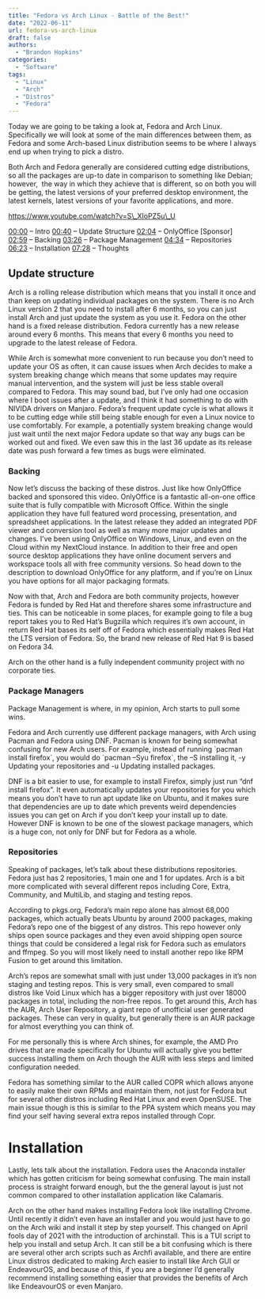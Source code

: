 ```yaml
---
title: "Fedora vs Arch Linux - Battle of the Best!"
date: "2022-06-11"
url: fedora-vs-arch-linux
draft: false
authors:
  - "Brandon Hopkins"
categories:
  - "Software"
tags:
  - "Linux"
  - "Arch"
  - "Distros"
  - "Fedora"
---
```


Today we are going to be taking a look at, Fedora and Arch Linux. Specifically we will look at some of the main differences between them, as Fedora and some Arch-based Linux distribution seems to be where I always end up when trying to pick a distro.

Both Arch and Fedora generally are considered cutting edge distributions, so all the packages are up-to date in comparison to something like Debian; however,  the way in which they achieve that is different, so on both you will be getting, the latest versions of your preferred desktop environment, the latest kernels, latest versions of your favorite applications, and more.

https://www.youtube.com/watch?v=S\_XIoPZ5u\_U

[00:00](https://www.youtube.com/watch?v=S_XIoPZ5u_U&t=0s&ref=techhut.tv) – Intro
[00:40](https://www.youtube.com/watch?v=S_XIoPZ5u_U&t=40s&ref=techhut.tv) – Update Structure
[02:04](https://www.youtube.com/watch?v=S_XIoPZ5u_U&t=124s&ref=techhut.tv) – OnlyOffice \[Sponsor\]
[02:59](https://www.youtube.com/watch?v=S_XIoPZ5u_U&t=179s&ref=techhut.tv) – Backing
[03:26](https://www.youtube.com/watch?v=S_XIoPZ5u_U&t=206s&ref=techhut.tv) – Package Management
[04:34](https://www.youtube.com/watch?v=S_XIoPZ5u_U&t=274s&ref=techhut.tv) – Repositories
[06:23](https://www.youtube.com/watch?v=S_XIoPZ5u_U&t=383s&ref=techhut.tv) – Installation
[07:28](https://www.youtube.com/watch?v=S_XIoPZ5u_U&t=448s&ref=techhut.tv) – Thoughts

## Update structure

Arch is a rolling release distribution which means that you install it once and than keep on updating individual packages on the system. There is no Arch Linux version 2 that you need to install after 6 months, so you can just install Arch and just update the system as you use it. Fedora on the other hand is a fixed release distribution. Fedora currently has a new release around every 6 months. This means that every 6 months you need to upgrade to the latest release of Fedora.

While Arch is somewhat more convenient to run because you don’t need to update your OS as often, it can cause issues when Arch decides to make a system breaking change which means that some updates may require manual intervention, and the system will just be less stable overall compared to Fedora. This may sound bad, but I’ve only had one occasion where I boot issues after a update, and I think it had something to do with NIVIDA drivers on Manjaro. Fedora’s frequent update cycle is what allows it to be cutting edge while still being stable enough for even a Linux novice to use comfortably. For example, a potentially system breaking change would just wait until the next major Fedora update so that way any bugs can be worked out and fixed. We even saw this in the last 36 update as its release date was push forward a few times as bugs were eliminated.

### **Backing**

Now let’s discuss the backing of these distros. Just like how OnlyOffice backed and sponsored this video. OnlyOffice is a fantastic all-on-one office suite that is fully compatible with Microsoft Office. Within the single application they have full featured word processing, presentation, and spreadsheet applications. In the latest release they added an integrated PDF viewer and conversion tool as well as many more major updates and changes. I’ve been using OnlyOffice on Windows, Linux, and even on the Cloud within my NextCloud instance. In addition to their free and open source desktop applications they have online document servers and workspace tools all with free community versions. So head down to the description to download OnlyOffice for any platform, and if you’re on Linux you have options for all major packaging formats.

Now with that, Arch and Fedora are both community projects, however Fedora is funded by Red Hat and therefore shares some infrastructure and ties. This can be noticeable in some places, for example going to file a bug report takes you to Red Hat’s Bugzilla which requires it’s own account, in return Red Hat bases its self off of Fedora which essentially makes Red Hat the LTS version of Fedora. So, the brand new release of Red Hat 9 is based on Fedora 34.

Arch on the other hand is a fully independent community project with no corporate ties.

### **Package Managers**

Package Management is where, in my opinion, Arch starts to pull some wins.

Fedora and Arch currently use different package managers, with Arch using Pacman and Fedora using DNF. Pacman is known for being somewhat confusing for new Arch users. For example, instead of running \`pacman install firefox\`, you would do \`pacman –Syu firefox\`, the –S installing it, -y Updating your repositories and -u Updating installed packages.

DNF is a bit easier to use, for example to install Firefox, simply just run “dnf install firefox”. It even automatically updates your repositories for you which means you don’t have to run apt update like on Ubuntu, and it makes sure that dependencies are up to date which prevents weird dependencies issues you can get on Arch if you don’t keep your install up to date. However DNF is known to be one of the slowest package managers, which is a huge con, not only for DNF but for Fedora as a whole.

### **Repos**itories

Speaking of packages, let’s talk about these distributions repositories. Fedora just has 2 repositories, 1 main one and 1 for updates. Arch is a bit more complicated with several different repos including Core, Extra, Community, and MultiLib, and staging and testing repos.

According to pkgs.org, Fedora’s main repo alone has almost 68,000 packages, which actually beats Ubuntu by around 2000 packages, making Fedora’s repo one of the biggest of any distros. This repo however only ships open source packages and they even avoid shipping open source things that could be considered a legal risk for Fedora such as emulators and ffmpeg. So you will most likely need to install another repo like RPM Fusion to get around this limitation.

Arch’s repos are somewhat small with just under 13,000 packages in it’s non staging and testing repos. This is very small, even compared to small distros like Void Linux which has a bigger repository with just over 18000 packages in total, including the non-free repos. To get around this, Arch has the AUR, Arch User Repository, a giant repo of unofficial user generated packages. These can very in quality, but generally there is an AUR package for almost everything you can think of.

For me personally this is where Arch shines, for example, the AMD Pro drives that are made specifically for Ubuntu will actually give you better success installing them on Arch though the AUR with less steps and limited configuration needed.

Fedora has something similar to the AUR called COPR which allows anyone to easily make their own RPMs and maintain them, not just for Fedora but for several other distros including Red Hat Linux and even OpenSUSE. The main issue though is this is similar to the PPA system which means you may find your self having several extra repos installed through Copr.

# **Installation**

Lastly, lets talk about the installation. Fedora uses the Anaconda installer which has gotten criticism for being somewhat confusing. The main install process is straight forward enough, but the the general layout is just not common compared to other installation application like Calamaris.

Arch on the other hand makes installing Fedora look like installing Chrome. Until recently it didn’t even have an installer and you would just have to go on the Arch wiki and install it step by step yourself. This changed on April fools day of 2021 with the introduction of archinstall. This is a TUI script to help you install and setup Arch. It can still be a bit confusing which is there are several other arch scripts such as Archfi available, and there are entire Linux distros dedicated to making Arch easier to install like Arch GUI or EndeavourOS, and because of this, if you are a beginner I’d generally recommend installing something easier that provides the benefits of Arch like EndeavourOS or even Manjaro.
